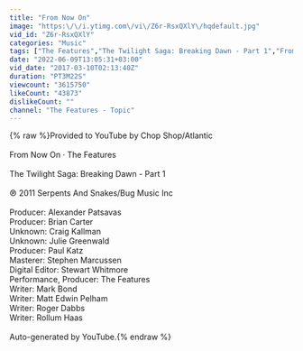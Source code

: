 ```yaml
---
title: "From Now On"
image: "https:\/\/i.ytimg.com\/vi\/Z6r-RsxQXlY\/hqdefault.jpg"
vid_id: "Z6r-RsxQXlY"
categories: "Music"
tags: ["The Features","The Twilight Saga: Breaking Dawn - Part 1","From Now On"]
date: "2022-06-09T13:05:31+03:00"
vid_date: "2017-03-10T02:13:40Z"
duration: "PT3M22S"
viewcount: "3615750"
likeCount: "43873"
dislikeCount: ""
channel: "The Features - Topic"
---
```

{% raw %}Provided to YouTube by Chop Shop/Atlantic<br /><br />From Now On · The Features<br /><br />The Twilight Saga: Breaking Dawn - Part 1<br /><br />℗ 2011 Serpents And Snakes/Bug Music Inc<br /><br />Producer: Alexander Patsavas<br />Producer: Brian Carter<br />Unknown: Craig Kallman<br />Unknown: Julie Greenwald<br />Producer: Paul Katz<br />Masterer: Stephen Marcussen<br />Digital  Editor: Stewart Whitmore<br />Performance, Producer: The Features<br />Writer: Mark Bond<br />Writer: Matt Edwin Pelham<br />Writer: Roger Dabbs<br />Writer: Rollum Haas<br /><br />Auto-generated by YouTube.{% endraw %}
